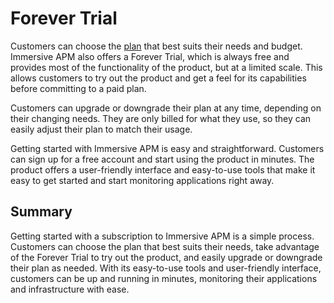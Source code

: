 # Forever Trial

Customers can choose the [plan](plans.md) that best suits their needs and budget. Immersive APM also offers a Forever Trial, which is always free and provides most of the functionality of the product, but at a limited scale. This allows customers to try out the product and get a feel for its capabilities before committing to a paid plan.

Customers can upgrade or downgrade their plan at any time, depending on their changing needs. They are only billed for what they use, so they can easily adjust their plan to match their usage.

Getting started with Immersive APM is easy and straightforward. Customers can sign up for a free account and start using the product in minutes. The product offers a user-friendly interface and easy-to-use tools that make it easy to get started and start monitoring applications right away.

## Summary 
Getting started with a subscription to Immersive APM is a simple process. Customers can choose the plan that best suits their needs, take advantage of the Forever Trial to try out the product, and easily upgrade or downgrade their plan as needed. With its easy-to-use tools and user-friendly interface, customers can be up and running in minutes, monitoring their applications and infrastructure with ease.